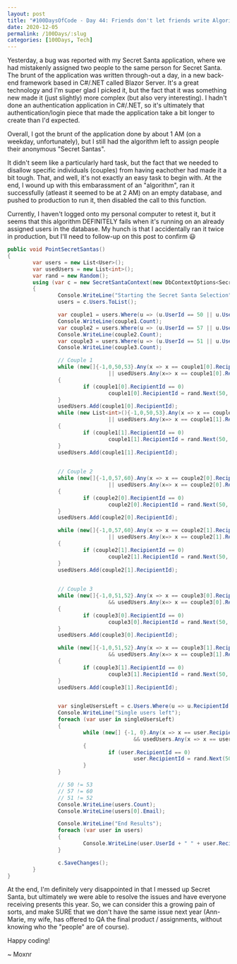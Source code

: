 ```yaml
---
layout: post
title: "#100DaysOfCode - Day 44: Friends don't let friends write Algorithms late at night!"
date: 2020-12-05
permalink: /100Days/:slug
categories: [100Days, Tech]
---
```


Yesterday, a bug was reported with my Secret Santa application, where we had mistakenly assigned two people to the same person for Secret Santa. The brunt of the application was written through-out a day, in a new back-end framework based in C#/.NET called Blazor Server. It's a great technology and I'm super glad I picked it, but the fact that it was something new made it (just slightly) more complex (but also very interesting). I hadn't done an authentication application in C#/.NET, so it's ultimately that authentication/login piece that made the application take a bit longer to create than I'd expected.

Overall, I got the brunt of the application done by about 1 AM (on a weekday, unfortunately), but I still had the algorithm left to assign people their anonymous "Secret Santas".

It didn't seem like a particularly hard task, but the fact that we needed to disallow specific individuals (couples) from having eachother had made it a bit tough. That, and well, it's not exactly an easy task to begin with. At the end, I wound up with this embarassment of an "algorithm", ran it successfully (atleast it seemed to be at 2 AM) on an empty database, and pushed to production to run it, then disabled the call to this function.

Currently, I haven't logged onto my personal computer to retest it, but it seems that this algorithm DEFINITELY fails when it's running on an already assigned users in the database. My hunch is that I accidentally ran it twice in production, but I'll need to follow-up on this post to confirm :smiley:

```csharp
public void PointSecretSantas()
{
		var users = new List<User>();
		var usedUsers = new List<int>();
		var rand = new Random();
		using (var c = new SecretSantaContext(new DbContextOptions<SecretSantaContext>()))
		{
				Console.WriteLine("Starting the Secret Santa Selection");
				users = c.Users.ToList();

				var couple1 = users.Where(u => (u.UserId == 50 || u.UserId == 53)).ToList();
				Console.WriteLine(couple1.Count);
				var couple2 = users.Where(u => (u.UserId == 57 || u.UserId == 60)).ToList();
				Console.WriteLine(couple2.Count);
				var couple3 = users.Where(u => (u.UserId == 51 || u.UserId == 52)).ToList();
				Console.WriteLine(couple3.Count);

				// Couple 1
				while (new[]{-1,0,50,53}.Any(x => x == couple1[0].RecipientId)
								|| usedUsers.Any(x=> x == couple1[0].RecipientId))
				{
						if (couple1[0].RecipientId == 0)
								couple1[0].RecipientId = rand.Next(50, 61);
				}
				usedUsers.Add(couple1[0].RecipientId);
				while (new List<int>(){-1,0,50,53}.Any(x => x == couple1[1].RecipientId)
								|| usedUsers.Any(x=> x == couple1[1].RecipientId))
				{
						if (couple1[1].RecipientId == 0)
								couple1[1].RecipientId = rand.Next(50, 61);
				}
				usedUsers.Add(couple1[1].RecipientId);

				
				// Couple 2
				while (new[]{-1,0,57,60}.Any(x => x == couple2[0].RecipientId)
								|| usedUsers.Any(x=> x == couple2[0].RecipientId))
				{
						if (couple2[0].RecipientId == 0)
								couple2[0].RecipientId = rand.Next(50, 61);
				}
				usedUsers.Add(couple2[0].RecipientId);

				while (new[]{-1,0,57,60}.Any(x => x == couple2[1].RecipientId) 
								|| usedUsers.Any(x=> x == couple2[1].RecipientId))
				{
						if (couple2[1].RecipientId == 0)
								couple2[1].RecipientId = rand.Next(50, 61);
				}
				usedUsers.Add(couple2[1].RecipientId);

				
				// Couple 3
				while (new[]{-1,0,51,52}.Any(x => x == couple3[0].RecipientId)
								&& usedUsers.Any(x=> x == couple3[0].RecipientId))
				{
						if (couple3[0].RecipientId == 0)
								couple3[0].RecipientId = rand.Next(50, 61);
				}
				usedUsers.Add(couple3[0].RecipientId);

				while (new[]{-1,0,51,52}.Any(x => x == couple3[1].RecipientId)
								&& usedUsers.Any(x=> x == couple3[1].RecipientId))
				{
						if (couple3[1].RecipientId == 0)
								couple3[1].RecipientId = rand.Next(50, 61);
				}
				usedUsers.Add(couple3[1].RecipientId);


				var singleUsersLeft = c.Users.Where(u => u.RecipientId == 0);
				Console.WriteLine("Single users left");
				foreach (var user in singleUsersLeft)
				{
						while (new[] {-1, 0}.Any(x => x == user.RecipientId)
										&& usedUsers.Any(x => x == user.RecipientId))
						{
								if (user.RecipientId == 0)
										user.RecipientId = rand.Next(50, 61);
						}
				}

				// 50 != 53
				// 57 != 60
				// 51 != 52
				Console.WriteLine(users.Count);
				Console.WriteLine(users[0].Email);

				Console.WriteLine("End Results");
				foreach (var user in users)
				{
						Console.WriteLine(user.UserId + " " + user.RecipientId + " " + user.Email);
				}

				c.SaveChanges();
		}
}
```

At the end, I'm definitely very disappointed in that I messed up Secret Santa, but ultimately we were able to resolve the issues and have everyone receiving presents this year. So, we can consider this a growing pain of sorts, and make SURE that we don't have the same issue next year (Ann-Marie, my wife, has offered to QA the final product / assignments, without knowing who the "people" are of course).

Happy coding!

~ Moxnr